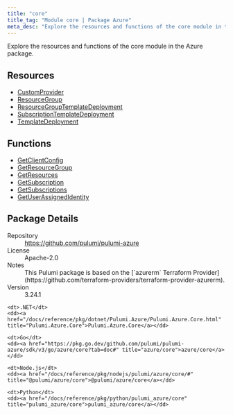 ```yaml
---
title: "core"
title_tag: "Module core | Package Azure"
meta_desc: "Explore the resources and functions of the core module in the Azure package."
---
```


<!-- WARNING: this file was generated by Pulumi Docs Generator. -->
<!-- Do not edit by hand unless you're certain you know what you are doing! -->

Explore the resources and functions of the core module in the Azure package.

<h2 id="resources">Resources</h2>
<ul class="api">
    <li><a href="customprovider" title="CustomProvider"><span class="symbol resource"></span>CustomProvider</a></li>
    <li><a href="resourcegroup" title="ResourceGroup"><span class="symbol resource"></span>ResourceGroup</a></li>
    <li><a href="resourcegrouptemplatedeployment" title="ResourceGroupTemplateDeployment"><span class="symbol resource"></span>ResourceGroupTemplateDeployment</a></li>
    <li><a href="subscriptiontemplatedeployment" title="SubscriptionTemplateDeployment"><span class="symbol resource"></span>SubscriptionTemplateDeployment</a></li>
    <li><a href="templatedeployment" title="TemplateDeployment"><span class="symbol resource"></span>TemplateDeployment</a></li>
</ul>

<h2 id="functions">Functions</h2>
<ul class="api">
    <li><a href="getclientconfig" title="GetClientConfig"><span class="symbol function"></span>GetClientConfig</a></li>
    <li><a href="getresourcegroup" title="GetResourceGroup"><span class="symbol function"></span>GetResourceGroup</a></li>
    <li><a href="getresources" title="GetResources"><span class="symbol function"></span>GetResources</a></li>
    <li><a href="getsubscription" title="GetSubscription"><span class="symbol function"></span>GetSubscription</a></li>
    <li><a href="getsubscriptions" title="GetSubscriptions"><span class="symbol function"></span>GetSubscriptions</a></li>
    <li><a href="getuserassignedidentity" title="GetUserAssignedIdentity"><span class="symbol function"></span>GetUserAssignedIdentity</a></li>
</ul>

<h2 id="package-details">Package Details</h2>
<dl class="package-details">
	<dt>Repository</dt>
	<dd><a href="https://github.com/pulumi/pulumi-azure">https://github.com/pulumi/pulumi-azure</a></dd>
	<dt>License</dt>
	<dd>Apache-2.0</dd>
	<dt>Notes</dt>
	<dd>This Pulumi package is based on the [`azurerm` Terraform Provider](https://github.com/terraform-providers/terraform-provider-azurerm).</dd>
	<dt>Version</dt>
	<dd>3.24.1</dd>
</dl>



<dl class="tabular">

    <dt>.NET</dt>
    <dd><a href="/docs/reference/pkg/dotnet/Pulumi.Azure/Pulumi.Azure.Core.html" title="Pulumi.Azure.Core">Pulumi.Azure.Core</a></dd>

    <dt>Go</dt>
    <dd><a href="https://pkg.go.dev/github.com/pulumi/pulumi-azure/sdk/v3/go/azure/core?tab=doc#" title="azure/core">azure/core</a></dd>

    <dt>Node.js</dt>
    <dd><a href="/docs/reference/pkg/nodejs/pulumi/azure/core/#" title="@pulumi/azure/core">@pulumi/azure/core</a></dd>

    <dt>Python</dt>
    <dd><a href="/docs/reference/pkg/python/pulumi_azure/core" title="pulumi_azure/core">pulumi_azure/core</a></dd>

</dl>

